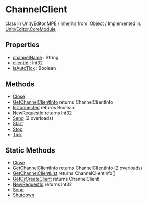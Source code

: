 # ChannelClient
class in UnityEditor.MPE
 / Inherits from: <a href="https://docs.unity3d.com/6000.0/Documentation/ScriptReference/Object.html">Object</a> / Implemented in: <a href="https://docs.unity3d.com/6000.0/Documentation/ScriptReference/UnityEditor.CoreModule.html">UnityEditor.CoreModule</a>
## Properties
- <a href="https://docs.unity3d.com/6000.0/Documentation/ScriptReference/ChannelClient-channelName.html">channelName</a> : String
- <a href="https://docs.unity3d.com/6000.0/Documentation/ScriptReference/ChannelClient-clientId.html">clientId</a> : Int32
- <a href="https://docs.unity3d.com/6000.0/Documentation/ScriptReference/ChannelClient-isAutoTick.html">isAutoTick</a> : Boolean
## Methods
- <a href="https://docs.unity3d.com/6000.0/Documentation/ScriptReference/ChannelClient.Close.html">Close</a>
- <a href="https://docs.unity3d.com/6000.0/Documentation/ScriptReference/ChannelClient.GetChannelClientInfo.html">GetChannelClientInfo</a> returns ChannelClientInfo
- <a href="https://docs.unity3d.com/6000.0/Documentation/ScriptReference/ChannelClient.IsConnected.html">IsConnected</a> returns Boolean
- <a href="https://docs.unity3d.com/6000.0/Documentation/ScriptReference/ChannelClient.NewRequestId.html">NewRequestId</a> returns Int32
- <a href="https://docs.unity3d.com/6000.0/Documentation/ScriptReference/ChannelClient.Send.html">Send</a> (2 overloads)
- <a href="https://docs.unity3d.com/6000.0/Documentation/ScriptReference/ChannelClient.Start.html">Start</a>
- <a href="https://docs.unity3d.com/6000.0/Documentation/ScriptReference/ChannelClient.Stop.html">Stop</a>
- <a href="https://docs.unity3d.com/6000.0/Documentation/ScriptReference/ChannelClient.Tick.html">Tick</a>
## Static Methods
- <a href="https://docs.unity3d.com/6000.0/Documentation/ScriptReference/ChannelClient.Close.html">Close</a>
- <a href="https://docs.unity3d.com/6000.0/Documentation/ScriptReference/ChannelClient.GetChannelClientInfo.html">GetChannelClientInfo</a> returns ChannelClientInfo (2 overloads)
- <a href="https://docs.unity3d.com/6000.0/Documentation/ScriptReference/ChannelClient.GetChannelClientList.html">GetChannelClientList</a> returns ChannelClientInfo[]
- <a href="https://docs.unity3d.com/6000.0/Documentation/ScriptReference/ChannelClient.GetOrCreateClient.html">GetOrCreateClient</a> returns ChannelClient
- <a href="https://docs.unity3d.com/6000.0/Documentation/ScriptReference/ChannelClient.NewRequestId.html">NewRequestId</a> returns Int32
- <a href="https://docs.unity3d.com/6000.0/Documentation/ScriptReference/ChannelClient.Send.html">Send</a>
- <a href="https://docs.unity3d.com/6000.0/Documentation/ScriptReference/ChannelClient.Shutdown.html">Shutdown</a>
